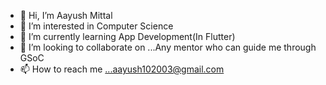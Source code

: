 - 👋 Hi, I’m Aayush Mittal
- 👀 I’m interested in Computer Science 
- 🌱 I’m currently learning App Development(In Flutter) 
- 💞️ I’m looking to collaborate on ...Any mentor who can guide me through GSoC
- 📫 How to reach me ...aayush102003@gmail.com

<!---
aayush1013/aayush1013 is a ✨ special ✨ repository because its `README.md` (this file) appears on your GitHub profile.
You can click the Preview link to take a look at your changes.
--->
